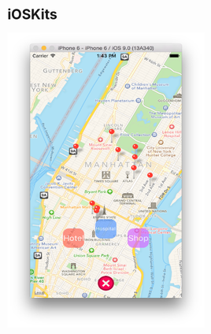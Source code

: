 # iOSKits
<img src="https://raw.githubusercontent.com/mewhuan/iOSKits/master/Around/pics/map.png" width="400" height="600" />


